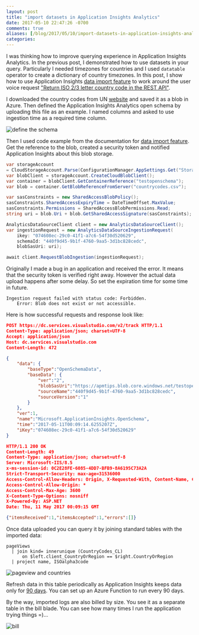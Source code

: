 ```yaml
---
layout: post
title: "import datasets in Application Insights Analytics"
date: 2017-05-10 22:47:26 -0700
comments: true
aliases: [/blog/2017/05/10/import-datasets-in-application-insights-analytics/]
categories: 
---
```


I was thinking how to improve querying experience in Application Insights Analytics. In the previous post, I demonstrated how to use datasets in your query. Particularly I needed timezones for countries and I used `datatable` operator to create a dictionary of country timezones. In this post, I show how to use Application Insights [data import feature](https://docs.microsoft.com/azure/application-insights/app-insights-analytics-import) to work around the user voice request ["Return ISO 2/3 letter country code in the REST API"](https://visualstudio.uservoice.com/forums/357324-application-insights/suggestions/18964777-return-iso-2-3-letter-country-code-in-the-rest-api).

I downloaded the country codes from UN [website](https://unstats.un.org/unsd/methodology/m49/) and saved it as a blob in Azure. Then defined the Application Insights Analytics open schema by uploading this file as an example. I named columns and asked to use ingestion time as a required time column.

![define the schema](/images/2017-05-10-import-datasets-in-application-insights-analytics/define-schema.png)

Then I used code example from the documentation for [data import feature](https://docs.microsoft.com/azure/application-insights/app-insights-analytics-import). Get the reference to the blob, created a security token and notified Application Insights about this blob storage.

``` csharp
var storageAccount 
= CloudStorageAccount.Parse(ConfigurationManager.AppSettings.Get("StorageConnectionString"));
var blobClient = storageAccount.CreateCloudBlobClient();
var container = blobClient.GetContainerReference("testopenschema");
var blob = container.GetBlobReferenceFromServer("countrycodes.csv");

var sasConstraints = new SharedAccessBlobPolicy();
sasConstraints.SharedAccessExpiryTime = DateTimeOffset.MaxValue;
sasConstraints.Permissions = SharedAccessBlobPermissions.Read;
string uri = blob.Uri + blob.GetSharedAccessSignature(sasConstraints);

AnalyticsDataSourceClient client = new AnalyticsDataSourceClient();
var ingestionRequest = new AnalyticsDataSourceIngestionRequest(
    ikey: "074608ec-29c0-41f1-a7c6-54f30d520629", 
    schemaId: "440f9d45-9b1f-4760-9aa5-3d1bc828cedc", 
    blobSasUri: uri);

await client.RequestBlobIngestion(ingestionRequest);
```

Originally I made a bug in an application and received the error. It means that the security token is verified right away. However the actual data upload happens after some delay. So set the expiration time for some time in future.

```
Ingestion request failed with status code: Forbidden. 
    Error: Blob does not exist or not accessible.
```

Here is how successful requests and response look like:

``` json
POST https://dc.services.visualstudio.com/v2/track HTTP/1.1
Content-Type: application/json; charset=UTF-8
Accept: application/json
Host: dc.services.visualstudio.com
Content-Length: 472

{
    "data": {
        "baseType":"OpenSchemaData",
        "baseData": {
            "ver":"2",
            "blobSasUri":"https://apmtips.blob.core.windows.net/testopenschema/countrycodes.csv?sv=2016-05-31&sr=b&sig=y3oWWTWvAefer7N%2FN%2B49sy4j%2BpR2NA%2F7797EvXQAQEk%3D&se=2017-05-12T00%3A09%3A12Z&sp=rl",
            "sourceName":"440f9d45-9b1f-4760-9aa5-3d1bc828cedc",
            "sourceVersion":"1"
        }
    },
    "ver":1,
    "name":"Microsoft.ApplicationInsights.OpenSchema",
    "time":"2017-05-11T00:09:14.6255207Z",
    "iKey":"074608ec-29c0-41f1-a7c6-54f30d520629"
}
```



``` json
HTTP/1.1 200 OK
Content-Length: 49
Content-Type: application/json; charset=utf-8
Server: Microsoft-IIS/8.5
x-ms-session-id: 0C2E28FE-6085-4DD7-BFB9-8A6195C73A2A
Strict-Transport-Security: max-age=31536000
Access-Control-Allow-Headers: Origin, X-Requested-With, Content-Name, Content-Type, Accept
Access-Control-Allow-Origin: *
Access-Control-Max-Age: 3600
X-Content-Type-Options: nosniff
X-Powered-By: ASP.NET
Date: Thu, 11 May 2017 00:09:15 GMT

{"itemsReceived":1,"itemsAccepted":1,"errors":[]}
```

Once data uploaded you can query it by joining standard tables with the imported data:

```
pageViews 
  | join kind= innerunique (CountryCodes_CL) 
      on $left.client_CountryOrRegion == $right.CountryOrRegion
  | project name, ISOalpha3code  
```

![pageview and countries](/images/2017-05-10-import-datasets-in-application-insights-analytics/pageview-and-country.png)

Refresh data in this table periodically as Application Insights keeps data only for [90 days](https://docs.microsoft.com/en-us/azure/application-insights/app-insights-data-retention-privacy#how-long-is-the-data-kept). You can set up an Azure Function to run every 90 days.

By the way, imported logs are also billed by size. You see it as a separate table in the bill blade. You can see how many times I run the application trying things =)...

![bill](/images/2017-05-10-import-datasets-in-application-insights-analytics/bill.png)
